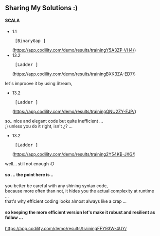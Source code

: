 ## Sharing My Solutions :)

  
#### SCALA

*  1.1<pre>      [BinaryGap                    ]</pre>   (https://app.codility.com/demo/results/trainingY5A3ZP-VH4/)
* 13.2<pre>      [Ladder                       ]</pre>   (https://app.codility.com/demo/results/trainingBXK3ZA-ED7/)


let´s improove it by using Stream,  

* 13.2<pre>      [Ladder                       ]</pre>  (https://app.codility.com/demo/results/trainingQNU2ZY-EJP/)

so.. nice and elegant code but quite inefficient ...  
;)
unless you do it right, isn't ¿? ... 

* 13.2<pre>      [Ladder                       ]</pre>  (https://app.codility.com/demo/results/training2Y54KB-JXG/)

well... still not enough :D

#### so ... the point here is ..  
you better be careful with any shining syntax code,  
because more often than not, it hides you the actual complexity at runtime ...  
that's why efficient coding looks almost always like a crap ...  


#### so keeping the more efficient version let's make it robust and resilient as follow ...  
https://app.codility.com/demo/results/trainingFFY93W-4UY/
